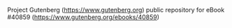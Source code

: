 Project Gutenberg (https://www.gutenberg.org) public repository for eBook #40859 (https://www.gutenberg.org/ebooks/40859)
